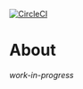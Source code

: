 [![CircleCI](https://circleci.com/gh/w3f/1k-validators-candidate-verification.svg?style=svg)](https://circleci.com/gh/w3f/1k-validators-candidate-verification)

# About

*work-in-progress*